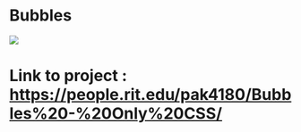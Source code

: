 # Bubbles

![](https://thumbs.gfycat.com/PreciousMajesticBandicoot-size_restricted.gif)

# Link to project : https://people.rit.edu/pak4180/Bubbles%20-%20Only%20CSS/
